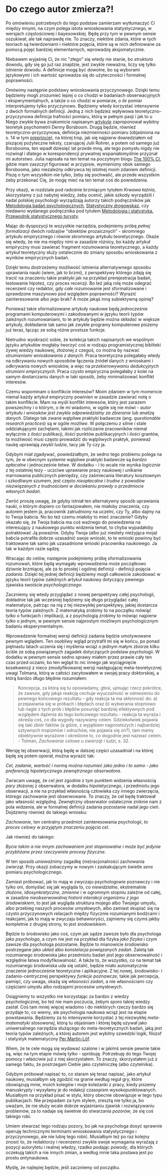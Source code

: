 # Do czego autor zmierza?!

Po omówieniu potrzebnych do tego podstaw zamierzam wytłumaczyć Ci między innymi, na czym polega
istota wnioskowania statystycznego, w wersjach częstościowej i bayesowskiej. Będę przy tym w pewnym
sensie oszukiwał, ale tak naprawdę nie. To znaczy, niektóre zdania, które w tych teoriach są
twierdzeniami i niektóre pojęcia, które są w nich definiowane za pomocą pojęć bardziej
elementarnych, wprowadzę aksjomatycznie.

Niebawem wyjaśnię Ci, że nic "złego" się wtedy nie stanie, bo *struktura* dowodu, gdy się go już raz
znajdzie, jest zwykle nieważna, liczy się tylko *istnienie* dowodu. A definicje mogą być dowolne, bo
są wyborami językowymi i ich wartość sprowadza się do użyteczności i formalnej poprawności.

Omówimy następnie podstawy wnioskowania przyczynowego. Dzięki temu będziemy mogli zrozumieć lepiej o
co chodzi w badaniach obserwacyjnych i eksperymentalnych, a także o co chodzi w pomiarze, *o ile*
pomiar interpretujemy tylko przyczynowo. Będziemy wtedy korzystać intensywnie z dwóch formalnych
definicji. Jedną z nich będziez wpływowa teoretyczno-przyczynowa definicja trafności pomiaru, którą
w pełnym pasji i jak to u Niego zwykle bywa znakomicie napisanym
[artykyle](https://psycnet.apa.org/buy/2004-19012-010) zaproponował wybitny teoretyk psychometrii
Denny Borsboom. Drugą będzie, również teoretyczno-przyczynowa, definicja niezmienności pomiaru
(objaśniona na s. 14 w tym [preprincie](https://osf.io/preprints/psyarxiv/e7a3x)), na której trop,
jak się najpierw dowiedziałem od piszącej pożyteczne teksty, czarującej Julii Rohrer, a potem od
samego już Borsbooma, ten wpadł dziesięć lat przede mną, ale tego pomysłu nigdy nie rozwinął i
dlatego w korespondencji prywatnej wspaniałomyślnie przyznał mi autorstwo. Julia napisała na ten
temat na poczytnym blogu [The 100%
CI](https://www.the100.ci/2024/01/10/a-casual-but-causal-take-on-measurement-invariance/), gdzie mam
zaszczyt figurować w przypisie, wymieniony obok samego Borsbooma, jako niezależny odkrywca tej
istotnej moim zdaniem definicji. Piszę o tym wszystkim nie tylko, żeby się pochwalić, ale przede
wszystkim żeby przekonać Cię, że mogę mieć na ten temat coś do powiedzenia.

Przy okazji, w rozdziale pod radośnie brzmiącym tytułem *Krwawa łaźnia*, skorzystamy z już nabytej
wiedzy, żeby ocenić, jakie szkody wyrządzili i nadal polskiej psychologii wyrządzają autorzy takich
podręczników jak [Metodologia badań
psychologicznych](https://ksiegarnia.pwn.pl/Metodologia-badan-psychologicznych,782124221,p.html?srsltid=AfmBOopxlOtS5MLgoUGzo8_9QB7yo-2aWyZQPM4FEqkuIvYzWXHyBbvQ),
[Statystyczny
drogowskaz](https://www.gwp.pl/statystyczny-drogowskaz-1-praktyczne-wprowadzenie-do-wnioskowania-statystycznego.html),
czy niedawno wydanego podręcznika pod tytułem [Metodologia i statystyka. Przewodnik statystycznego
turysty](https://ksiegarnia.pwn.pl/Metodologia-i-statystyka-Przewodnik-naukowego-turysty-Tom-1,1007521920,p.html?srsltid=AfmBOooMqGVHILuAsFPTJQ6v1iAEhd5Kiwwvogdmsco1Lp9FyuqwBM91).

Mając do dyspozycji te wszystkie narzędzia, podejmiemy próbę *pełnej formalizacji* dwóch rodzajów
"obiektów prozaicznych" - skromnego artykułu empirycznego i równie skromnego artykułu
teoretycznego. Okaże się wtedy, że nie ma między nimi w zasadzie różnicy, bo każdy artykuł
empiryczny musi zawierać fragment rozumowania teoretycznego, a każdy artykuł teoretyczny służy
ostatecznie do zmiany sposobu wnioskowania z wyników empirycznych badań.

Dzięki temu dostrzeżemy możliwość istnienia alternatywnego sposobu uprawiania nauki (wiem, jak to
brzmi), z perspektywy którego zdają się tracić na znaczeniu takie praktyki jak na przykład
prerejestracja badań, testowanie hipotez, czy proces recenzji. Bo też jaką rolę może odegrać
recenzent czy redaktor, gdy *całe* rozumowanie jest sformalizowane i sprawdzone maszynowo pod
względem poprawności? Wyrazić zainteresowanie albo jego brak? A może jakąś inną subiektywną opinię?

Ponieważ takie sformalizowane artykuły naukowe będą *jednocześnie* programami komputerowymi i
zakodowanymi w języku teorii typów zależnych rozumowaniami, to te artykuły będzie można *składać* w
większe artykuły, dokładanie tak samo jak zwykłe programy komputerowe piszemy już teraz, łącząc ze
sobą różne prostsze funkcje.

Nietrudno wyobrazić sobie, że kolekcja takich napisanych we wspólnym języku artykułów mogłaby
tworzyć coś w rodzaju programistycznej bibliteki żywej wiedzy naukowej, złożonej z czegoś, co można
by nazwać *strumieniami wnioskowania z danych*. Praca teoretyczna polegałaby wtedy na odkrywaniu
nowych sposobów łączenia źródeł danych z wnioskami i odkrywania nowych wniosków, a więc na
*przekierowywaniu dedukcyjnych strumieni empirycznych*. Praca *czysto* empiryczna polegałaby z kolei
na samym dostarczaniu danych w taki sposób, żeby minimalizować konflikt interesów.

Czemu wspominam o konflikcie interesów? Moim zdaniem w tym momencie niemal każdy artykuł empiryczny
powinien w zasadzie zawierać notę o takim konflikcie. Mam na myśli konflikt interesów, który jest
zarazem powszechny i o którym, o ile mi wiadomo, w ogóle się nie mówi - *autor artykułu i wniosków
jest zwykle odpowiedzialny za zbieranie lub analizę danych*. Dlatego tak zwane wątpliwe praktyki
badawcze (ang. *questionable research practices*) są w ogóle *możliwe*. W połączeniu z silnie i
stale oddziałującymi zachętami, takimi jak rozliczanie pracowników niemal wyłącznie z *ilości*
publikacji, *ilości* punktów publikacyjnych i *ilości* grantów, ta możliwość musi często prowadzić
do wątpliwych praktyk, ponieważ naukę uprawiają *zwykli ludzie*, tacy jak Ty czy ja.

Gdybym miał zgadywać, powiedziałbym, że sedno tego problemu polega na tym, że w obecnym systemie
wątpliwe praktyki badawcze są *bardzo opłacalne* i jednocześnie *łatwe*. W dodatku - i to wcale nie
wynika *logicznie* z tej ostatniej tezy - uczciwe uprawianie pracy naukowej i unikanie marnowania
publicznych pieniędzy, czy zaśmiecania literatury kosztownym i szkodliwym szumem, jest często
*nieopłacalne* i *trudne* z powodów *niezwiązanych z trudnościami w dociekaniu prawdy o przedmiocie
własnych badań*.

Zwróć proszę uwagę, że gdyby istniał ten alternatywny sposób uprawiania nauki, o którym dopiero co
fantazjowałem, nie miałoby znaczenia, czy autorem jestem ja, pracownik zatrudniony na uczelni, czy
Ty, albo dajmy na to Twoja babcia. No bo też czemu miałoby to mieć znaczenie? Gdyby okazało się, że
Twoja babcia ma coś ważnego do powiedzenia na interesujący z naukowego punktu widzenia temat, to
chyba wypadałoby potraktować Ją poważnie. Gdyby Twoja (albo już niestety nieżyjąca moja) babcia
potrafiła dobrze uzasadnić swoje wnioski, to te wnioski powinny być traktowane tak samo jak
uzasadnione wnioski pracownika naukowego. Ja tak w każdym razie sądzę.

Wracając do celów, następnie podejmiemy próbę sformalizowania rozumowań, które będą wymagały
wprowadzenia może początkowo dziwnie brzmiącej, ale za to prostej i ogólnej definicji - definicji
pojęcia *zadania*. Dzięki tej jednej definicji będziemy mogli całkowicie zakodować w języku teorii
typów zależnych artykuł naukowy dotyczący pewnego zjawiska swoiście *psychologicznego*. 

Zaczniemy się wtedy przyglądać z nowej perspektywy *całej* psychologii, dokładnie tak jak wcześniej
będziemy się długo przyglądać całej matematyce, patrząc na nią z tej niezwykłej perspektywy, jakiej
dostarcza teoria typów zależnych. Z matematyką zrobimy to na początku mówiąć *tylko* o funkcjach i
implikacji, a z psychologią zrobimy to mówiąc najpierw *tylko* o jednym, w pewnym sensie najprostym
możliwym psychologicznym badaniu eksperymentalnym.

Wprowadzenie formalnej wersji definicji zadania będzie umotywowane pewnym wglądem. Ten osobliwy
wgląd przytrafił mi się w końcu, po ponad piętnastu latach uczenia się i myślenia wciąż o jednym
małym zbiorze kilku ściśle ze sobą powiązanych zagadek dotyczących podstaw psychologii. W dodatku w
pewnym sensie sedno sprawy miałem przez prawie cały ten czas przed oczami, bo ten wgląd to nic
innego jak wyciągnięcie kosekwencji z nieco zmodyfikowanej wersji następującej meta-teoretycznej
uwagi Tolmana, którą w całości zacytowałem w swojej pracy doktorskiej, a którą bardzo długo błędnie
rozumiałem:

> Koncepcja, za którą się tu opowiadamy, głosi, ujmując rzecz pokrótce, że zawsze, gdy jakąś reakcję
> cechuje wyuczalność w odniesieniu do pewnego końcowego rezultatu - gdy reakcja ta ma skłonność do:
> a) przejawiania się w próbach i błędach oraz b) wybierania stopniowo lub nagle z tych prób i
> błędów posunięć bardziej efektywnych pod względem dążenia do tego końcowego rezultatu - reakcja ta
> wyraża i określa coś, co dla wygody nazywamy celem. Gdziekolwiek pojawia się taki zbiór faktów (a
> gdzie, z wyjątkiem najprostszych i najbardziej sztywnych tropizmów i odruchów, nie pojawia się
> on?), tam mamy obiektywnie wyrażone i określone to, co dogodnie jest nazwać celem. - Tolman,
> *Zachowanie celowe u zwierząt i ludzi*, s. 32.

Wersję tej obserwacji, którą będę w dalszej części uzasadniał i na której będę się potem opierał,
można wyrazić tak:

*Cel, zadanie, wartość i normę można rozumieć jako jedno i to samo - jako preferencję hipotetycznego
zewnętrznego obserwatora*.

Zwracam uwagę, że cel jest zgodnie z tym punktem widzenia własnością *pary* złożonej z obserwatora,
w dodatku hipotetycznego, i przedmiotu jego obserwacji, a nie na przykład własnością człowieka czy
innego zwierzęcia, którego zachowanie jest obserwowane. To znaczy, że cel będę traktował jako
własność *względną*. Zewnętrzny obserwator ostatecznie zniknie nam z pola widzenia, ale w formalnej
definicji zadania pozostanie nadal jego cień. Dojdziemy również do takiego wniosku:

*Zachowanie*, ten centralny przedmiot zainteresowania psychologii, *to proces celowy w przyjętym
znaczeniu pojęcia cel*.

Jak również do takiego:

*Bycie takim a nie innym zachowaniem jest stopniowalne i może być jedynie przybliżane przez
rzeczywiste procesy fizyczne*.

W ten sposób *unieważnimy* zagadkę (nie)racjonalności zachowania zwierząt. Przy okazji zobaczymy w
nowym i zaskakującym świetle *sens* pomiaru psychologicznego.

Zamiast próbować, jak to mają w zwyczaju psychologowie poznawczy i nie tylko oni, domyślać się jak
wygląda to, co *niewidzialne*, ekstremalnie *złożone*, *idiosynkratyczne*, *zmienne* i w ogromnym
stopniu zależne od całej, w zasadzie *nieobserwowalnej historii interakcji organizmu z jego
środowiskiem*, to jest jak wygląda struktura mojego albo Twojego umysłu, albo przebieg naszych
procesów umysłowych, albo zamiast skupiać się na czysto przyczynowych relacjach między fizycznie
rozumianymi bodźcami i reakcjami, jak to mają w zwyczaju behawioryści, zajmiemy się czymś jakby
kompletnie z drugiej strony, to jest *środowiskiem*.

Będzie to środowisko jako coś, czym jak sądze zawsze było dla psychologa *jako psychologa*, a czym
nie jest na przykład dla fizyka *jako fizyka* i czym zawsze dla psychologa pozostanie. Będzie to
mianowicie środowisko postrzegane jako *układ* albo *konstelacja powiązanych zadań*. Zaletą tak
rozumianego środowiska jako przedmiotu badań jest jego obserwowalność i względnie łatwa
modyfikowalność. A także to, że wszystko, co na temat tak rozumianego środowiska uda się ustalić,
będzie miało automatycznie znaczenie jednocześnie teoretyczne i aplikacyjne. Z tej nowej,
środowisko- i zadanio-centrycznej perspektywy *funkcje poznawcze*, takie jak percepcja, pamięć, czy
uwaga, okażą się *własności zadań*, a nie własnościami czy częściami umysłu albo rodzajami procesów
umysłowych.

Osiągniemy to wszystko nie korzystając za bardzo z wiedzy psychologicznej, bo też nie mam poczucia,
żebym sporo takiej wiedzy zastał. Coś tam mniej więcej wiadomo i do niektórych rzeczy bardzo się
przydaje to, co wiemy, ale psychologia naukowa wciąż jest na etapie powstawania. Będziemy za to
intensywnie korzystać z tej niezwykłej *meta-matematyki stosowanej*, którą tu objaśniam i której
będę używał jako uniwersalnego narzędzia służącego do meta-teoretycznych badań, jaką jest teoria
typów zależnych, a której autorem jest wybitny szwedzki logik, filozof i statystyk matematyczny [Per
Martin-Löf](https://en.wikipedia.org/wiki/Per_Martin-L%C3%B6f).

Wiem, że te cele mogą się wydawać szalone i w jakimś sensie pewnie takie są, więc na tym etapie
mówię tylko - spróbuję. Potrzebuję do tego Twojej pomocy i właściwie już z niej skorzystałem. To
znaczy, skorzystałem już z samego faktu, że postrzegam Ciebie jako czytelniczkę (albo czytelnika).

Gdybym próbował napisać to, co staram się teraz napisać, jako artykuł naukowy, musiałbym się zgodzić
na granie według reguł gry, które obowiązują mnie, moich kolegów i moje koleżanki z pracy, kiedy
piszemy manuskrypty i wysyłamy je do redakcji czasopism wysokopunktowanych. Musiałbym na przykład
pisać w stylu, który obecnie obowiązuje w tego typu publikacjach. Nie przepadam za tym stylem,
zresztą nie tylko ja, bo uważam, że nie służy wcale dobrze wyjaśnianiu zjawisk i rozwiązywaniu
problemów, za to nadaje się świetnie do stwarzania *pozorów*, że się coś takiego robi. 

Umiem stwarzać tego rodzaju pozory, bo jak na psychologa dosyć sprawnie operuję technicznymi
terminami wnioskowania statystycznego i przyczynowego, ale nie lubię tego robić. Musiałbym też po
raz kolejny znosić to, że redaktorzy i recenzenci zwykle swoje wymagania wyrażają z pozycji
autorytetu i realnej władzy, rzadko podając *powody*, dla których oczekują takich a nie innych
zmian, a według mnie taka postawa jest po prostu *anty*naukowa.

Myślę, że najlepiej będzie, jeśli zaczniemy od początku.
